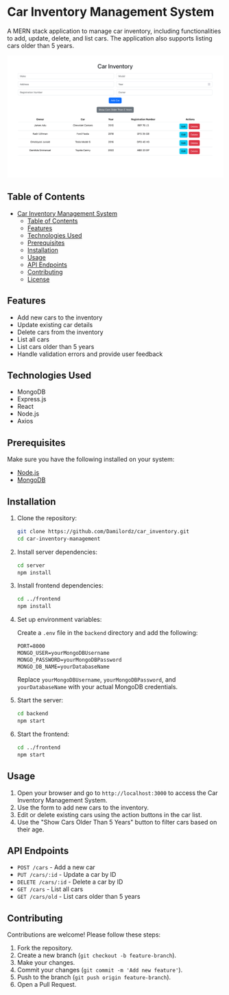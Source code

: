 # Car Inventory Management System

A MERN stack application to manage car inventory, including functionalities to add, update, delete, and list cars. The application also supports listing cars older than 5 years.

![Screenshot](frontend/src/assets/images/screenshot.png)

## Table of Contents

- [Car Inventory Management System](#car-inventory-management-system)
  - [Table of Contents](#table-of-contents)
  - [Features](#features)
  - [Technologies Used](#technologies-used)
  - [Prerequisites](#prerequisites)
  - [Installation](#installation)
  - [Usage](#usage)
  - [API Endpoints](#api-endpoints)
  - [Contributing](#contributing)
  - [License](#license)

## Features

- Add new cars to the inventory
- Update existing car details
- Delete cars from the inventory
- List all cars
- List cars older than 5 years
- Handle validation errors and provide user feedback

## Technologies Used

- MongoDB
- Express.js
- React
- Node.js
- Axios

## Prerequisites

Make sure you have the following installed on your system:

- [Node.js](https://nodejs.org/)
- [MongoDB](https://www.mongodb.com/)

## Installation

1.  Clone the repository:

    ```sh
    git clone https://github.com/Damilordz/car_inventory.git
    cd car-inventory-management
    ```

2.  Install server dependencies:

    ```sh
    cd server
    npm install
    ```

3.  Install frontend dependencies:

    ```sh
    cd ../frontend
    npm install
    ```

4.  Set up environment variables:

    Create a `.env` file in the `backend` directory and add the following:

    ```env
    PORT=8000
    MONGO_USER=yourMongoDBUsername
    MONGO_PASSWORD=yourMongoDBPassword
    MONGO_DB_NAME=yourDatabaseName
    ```

    Replace `yourMongoDBUsername`, `yourMongoDBPassword`, and `yourDatabaseName` with your actual MongoDB credentials.

5.  Start the server:

    ```sh
    cd backend
    npm start
    ```

6.  Start the frontend:

    ```sh
    cd ../frontend
    npm start
    ```

## Usage

1. Open your browser and go to `http://localhost:3000` to access the Car Inventory Management System.
2. Use the form to add new cars to the inventory.
3. Edit or delete existing cars using the action buttons in the car list.
4. Use the "Show Cars Older Than 5 Years" button to filter cars based on their age.

## API Endpoints

- `POST /cars` - Add a new car
- `PUT /cars/:id` - Update a car by ID
- `DELETE /cars/:id` - Delete a car by ID
- `GET /cars` - List all cars
- `GET /cars/old` - List cars older than 5 years

## Contributing

Contributions are welcome! Please follow these steps:

1. Fork the repository.
2. Create a new branch (`git checkout -b feature-branch`).
3. Make your changes.
4. Commit your changes (`git commit -m 'Add new feature'`).
5. Push to the branch (`git push origin feature-branch`).
6. Open a Pull Request.
